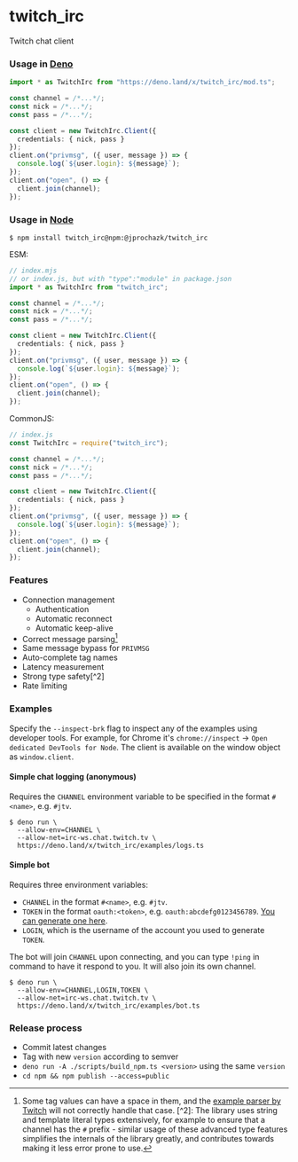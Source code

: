 # twitch_irc

Twitch chat client

### Usage in [Deno](https://deno.land/)

```ts
import * as TwitchIrc from "https://deno.land/x/twitch_irc/mod.ts";

const channel = /*...*/;
const nick = /*...*/;
const pass = /*...*/;

const client = new TwitchIrc.Client({
  credentials: { nick, pass }
});
client.on("privmsg", ({ user, message }) => {
  console.log(`${user.login}: ${message}`);
});
client.on("open", () => {
  client.join(channel);
});
```

### Usage in [Node](https://nodejs.org/)

```
$ npm install twitch_irc@npm:@jprochazk/twitch_irc
```

ESM:
```ts
// index.mjs
// or index.js, but with "type":"module" in package.json
import * as TwitchIrc from "twitch_irc";

const channel = /*...*/;
const nick = /*...*/;
const pass = /*...*/;

const client = new TwitchIrc.Client({
  credentials: { nick, pass }
});
client.on("privmsg", ({ user, message }) => {
  console.log(`${user.login}: ${message}`);
});
client.on("open", () => {
  client.join(channel);
});
```

CommonJS:
```ts
// index.js
const TwitchIrc = require("twitch_irc");

const channel = /*...*/;
const nick = /*...*/;
const pass = /*...*/;

const client = new TwitchIrc.Client({
  credentials: { nick, pass }
});
client.on("privmsg", ({ user, message }) => {
  console.log(`${user.login}: ${message}`);
});
client.on("open", () => {
  client.join(channel);
});
```

### Features

- Connection management
  - Authentication
  - Automatic reconnect
  - Automatic keep-alive
- Correct message parsing[^1]
- Same message bypass for `PRIVMSG`
- Auto-complete tag names
- Latency measurement
- Strong type safety[^2]
- Rate limiting

[^1]: Some tag values can have a space in them, and the
[example parser by Twitch](https://dev.twitch.tv/docs/irc/example-parser) will
not correctly handle that case. [^2]: The library uses string and template
literal types extensively, for example to ensure that a channel has the `#`
prefix - similar usage of these advanced type features simplifies the internals
of the library greatly, and contributes towards making it less error prone to
use.

### Examples

Specify the `--inspect-brk` flag to inspect any of the examples using developer
tools. For example, for Chrome it's `chrome://inspect` ->
`Open dedicated DevTools for Node`. The client is available on the window object
as `window.client`.

#### Simple chat logging (anonymous)

Requires the `CHANNEL` environment variable to be specified in the format
`#<name>`, e.g. `#jtv`.

```
$ deno run \
  --allow-env=CHANNEL \
  --allow-net=irc-ws.chat.twitch.tv \
  https://deno.land/x/twitch_irc/examples/logs.ts
```

#### Simple bot

Requires three environment variables:

- `CHANNEL` in the format `#<name>`, e.g. `#jtv`.
- `TOKEN` in the format `oauth:<token>`, e.g. `oauth:abcdefg0123456789`.
  [You can generate one here](https://twitchapps.com/tmi/).
- `LOGIN`, which is the username of the account you used to generate `TOKEN`.

The bot will join `CHANNEL` upon connecting, and you can type `!ping` in command
to have it respond to you. It will also join its own channel.

```
$ deno run \
  --allow-env=CHANNEL,LOGIN,TOKEN \
  --allow-net=irc-ws.chat.twitch.tv \
  https://deno.land/x/twitch_irc/examples/bot.ts
```

### Release process

- Commit latest changes
- Tag with new `version` according to semver
- `deno run -A ./scripts/build_npm.ts <version>` using the same `version`
- `cd npm && npm publish --access=public`
